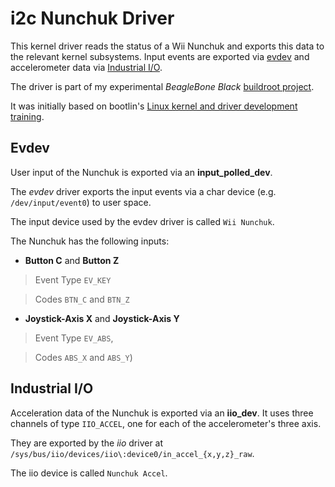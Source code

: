 # i2c Nunchuk Driver



This kernel driver reads the status of a Wii Nunchuk and exports this data to the relevant kernel subsystems.
Input events are exported via [evdev] and accelerometer data via [Industrial I/O].

The driver is part of my experimental _BeagleBone Black_ [buildroot project].

It was initially based on bootlin's [Linux kernel and driver development training].


## Evdev
User input of the Nunchuk is exported via an **input_polled_dev**.

The _evdev_ driver exports the input events via a char device (e.g. `/dev/input/event0`) to user space.

The input device used by the evdev driver is called `Wii Nunchuk`.

The Nunchuk has the following inputs:

- **Button C** and **Button Z**

> Event Type `EV_KEY`

> Codes `BTN_C` and `BTN_Z`

- **Joystick-Axis X** and **Joystick-Axis Y**

> Event Type `EV_ABS`,

> Codes `ABS_X` and `ABS_Y`)


## Industrial I/O
Acceleration data of the Nunchuk is exported via an **iio_dev**.
It uses three channels of type `IIO_ACCEL`, one for each of the accelerometer's three axis.

They are exported by the _iio_ driver at `/sys/bus/iio/devices/iio\:device0/in_accel_{x,y,z}_raw`.

The iio device is called `Nunchuk Accel`.



[//]:  #  (Reference Links)
[evdev]: <https://www.kernel.org/doc/Documentation/input/input.txt>
[Industrial I/O]: <https://01.org/linuxgraphics/gfx-docs/drm/driver-api/iio/index.html>
[Linux kernel and driver development training]: <https://bootlin.com/doc/training/linux-kernel/linux-kernel-labs.pdf>

[buildroot project]: <https://bitbucket.org/MarcoHartmann/buildroot_bbb/src>
